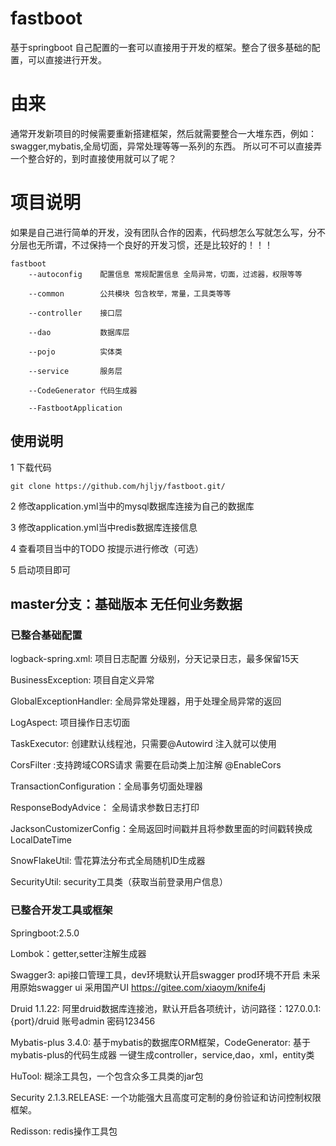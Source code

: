 
# fastboot
基于springboot 自己配置的一套可以直接用于开发的框架。整合了很多基础的配置，可以直接进行开发。

# 由来

通常开发新项目的时候需要重新搭建框架，然后就需要整合一大堆东西，例如：swagger,mybatis,全局切面，异常处理等等一系列的东西。
所以可不可以直接弄一个整合好的，到时直接使用就可以了呢？
# 项目说明
如果是自己进行简单的开发，没有团队合作的因素，代码想怎么写就怎么写，分不分层也无所谓，不过保持一个良好的开发习惯，还是比较好的！！！

    fastboot
        --autoconfig    配置信息 常规配置信息 全局异常，切面，过滤器，权限等等

        --common        公共模块 包含枚举，常量，工具类等等

        --controller    接口层

        --dao           数据库层

        --pojo          实体类

        --service       服务层

        --CodeGenerator 代码生成器

        --FastbootApplication

## 使用说明
1 下载代码

    git clone https://github.com/hjljy/fastboot.git/

2 修改application.yml当中的mysql数据库连接为自己的数据库

3 修改application.yml当中redis数据库连接信息

4 查看项目当中的TODO 按提示进行修改（可选）

5 启动项目即可
    
## master分支：基础版本 无任何业务数据

### 已整合基础配置

logback-spring.xml: 项目日志配置 分级别，分天记录日志，最多保留15天

BusinessException: 项目自定义异常

GlobalExceptionHandler: 全局异常处理器，用于处理全局异常的返回

LogAspect: 项目操作日志切面

TaskExecutor: 创建默认线程池，只需要@Autowird 注入就可以使用

CorsFilter :支持跨域CORS请求  需要在启动类上加注解 @EnableCors

TransactionConfiguration：全局事务切面处理器

ResponseBodyAdvice： 全局请求参数日志打印

JacksonCustomizerConfig：全局返回时间戳并且将参数里面的时间戳转换成LocalDateTime

SnowFlakeUtil: 雪花算法分布式全局随机ID生成器

SecurityUtil: security工具类（获取当前登录用户信息）

### 已整合开发工具或框架
Springboot:2.5.0

Lombok：getter,setter注解生成器

Swagger3: api接口管理工具，dev环境默认开启swagger prod环境不开启  未采用原始swagger ui 采用国产UI https://gitee.com/xiaoym/knife4j 

Druid 1.1.22: 阿里druid数据库连接池，默认开启各项统计，访问路径：127.0.0.1:{port}/druid  账号admin 密码123456

Mybatis-plus 3.4.0: 基于mybatis的数据库ORM框架，CodeGenerator: 基于mybatis-plus的代码生成器 一键生成controller，service,dao，xml，entity类

HuTool: 糊涂工具包，一个包含众多工具类的jar包

Security 2.1.3.RELEASE: 一个功能强大且高度可定制的身份验证和访问控制权限框架。

Redisson: redis操作工具包

